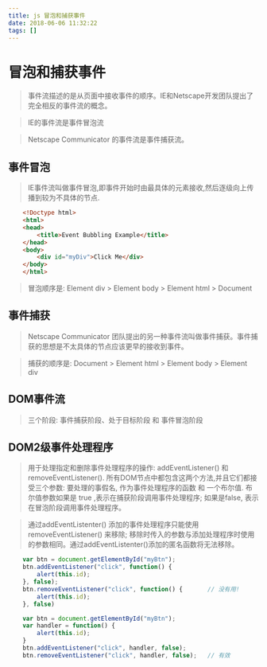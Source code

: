 ```yaml
---
title: js 冒泡和捕获事件
date: 2018-06-06 11:32:22
tags: []
---
```


# 冒泡和捕获事件

> 事件流描述的是从页面中接收事件的顺序。IE和Netscape开发团队提出了完全相反的事件流的概念。

> IE的事件流是事件冒泡流

> Netscape Communicator 的事件流是事件捕获流。

## 事件冒泡
> IE事件流叫做事件冒泡,即事件开始时由最具体的元素接收,然后逐级向上传播到较为不具体的节点.

```html
    <!Doctype html>
    <html>
    <head>
        <title>Event Bubbling Example</title>
    </head>
    <body>
        <div id="myDiv">Click Me</div>       
    </body>
    </html>
```

> 冒泡顺序是: Element div > Element body > Element html > Document

## 事件捕获
> Netscape Communicator 团队提出的另一种事件流叫做事件捕获。事件捕获的思想是不太具体的节点应该更早的接收到事件。

> 捕获的顺序是:  Document > Element html > Element body > Element div 


## DOM事件流
> 三个阶段: 事件捕获阶段、处于目标阶段 和 事件冒泡阶段


## DOM2级事件处理程序
> 用于处理指定和删除事件处理程序的操作: addEventListener() 和 removeEventListener().
> 所有DOM节点中都包含这两个方法,并且它们都接受三个参数: 要处理的事假名, 作为事件处理程序的函数 和 一个布尔值. 布尔值参数如果是 true ,表示在捕获阶段调用事件处理程序; 如果是false, 表示在冒泡阶段调用事件处理程序。

> 通过addEventListenter() 添加的事件处理程序只能使用removeEventListener() 来移除; 移除时传入的参数与添加处理程序时使用的参数相同。通过addEventListenter()添加的匿名函数将无法移除。

```js
    var btn = document.getElementById("myBtn");
    btn.addEventListener("click", function() {
        alert(this.id);
    }, false);
    btn.removeEventListener("click", function() {       // 没有用!
        alert(this.id);
    }, false)   
```

```js
    var btn = document.getElementById("myBtn");
    var handler = function() {
        alert(this.id);
    }
    btn.addEventListener("click", handler, false);
    btn.removeEventListener("click", handler, false);   // 有效 
```